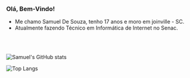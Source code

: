 ### Olá, Bem-Vindo!


- Me chamo Samuel De Souza, tenho 17 anos e moro em joinville - SC. 
- Atualmente fazendo Técnico em Informática de Internet no Senac.

<br>
<br>


![Samuel's GitHub stats](https://github-readme-stats.vercel.app/api?username=CarinhaDaora&show_icons=true&theme=synthwave)


![Top Langs](https://github-readme-stats.vercel.app/api/top-langs/?username=CarinhaDaora)
